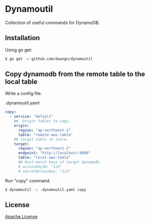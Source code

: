 # Dynamoutil

Collection of useful commands for DynamoDB.

## Installation

Using go get:

```sh
$ go get -u github.com/daangn/dynamoutil
```

## Copy dynamodb from the remote table to the local table

Write a config file.

.dynamoutil.yaml
```yaml
copy:
  - service: "default"
    ##  Origin tables to copy.
    origin:
      region: "ap-northeast-2"
      table: "remote-aws-table"
    ## Target table to store.
    target:
      region: "ap-northeast-2"
      endpoint: "http://localhost:8000"
      table: "local-aws-table"
      ## Must match keys of target dynamodb.
      # accessKeyID: "123"
      # secretAccessKey: "123"
```

Run "copy" command.

```sh
$ dynamoutil -c .dynamoutil.yaml copy
```

## License

[Apache License](./LICENSE)